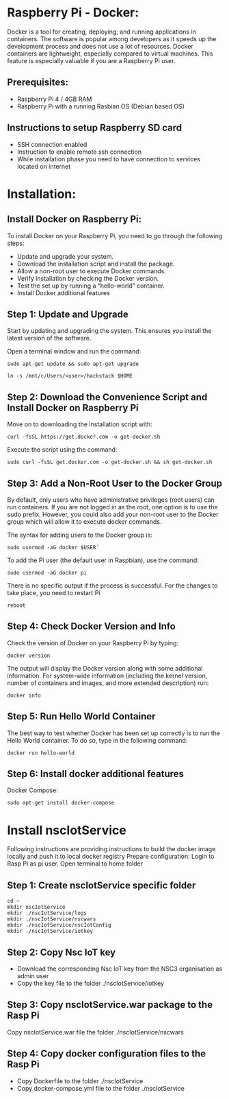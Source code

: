 # Raspberry Pi - Docker:
Docker is a tool for creating, deploying, and running applications in containers. 
The software is popular among developers as it speeds up the development process and does not use a lot of resources.
Docker containers are lightweight, especially compared to virtual machines. This feature is especially valuable if you are a Raspberry Pi user.
## Prerequisites:
- Raspberry Pi 4 / 4GB RAM
- Raspberry Pi with a running Rasbian OS (Debian based OS)
## Instructions to setup Raspberry SD card
- SSH connection enabled 
- Instruction to enable remote ssh connection
- While installation phase you need to have connection to services located on internet

# Installation:
## Install Docker on Raspberry Pi:
To install Docker on your Raspberry Pi, you need to go through the following steps:
- Update and upgrade your system.
- Download the installation script and install the package.
- Allow a non-root user to execute Docker commands.
- Verify installation by checking the Docker version.
- Test the set up by running a “hello-world” container.
- Install Docker additional features

## Step 1: Update and Upgrade
Start by updating and upgrading the system. This ensures you install the latest version of the software.

Open a terminal window and run the command:
```text 
sudo apt-get update && sudo apt-get upgrade
```
```text 
ln -s /mnt/c/Users/<user>/hackstack $HOME
```

## Step 2: Download the Convenience Script and Install Docker on Raspberry Pi

Move on to downloading the installation script with:
```text 
curl -fsSL https://get.docker.com -o get-docker.sh
```

Execute the script using the command:
```text 
sudo curl -fsSL get.docker.com -o get-docker.sh && sh get-docker.sh
```

## Step 3: Add a Non-Root User to the Docker Group

By default, only users who have administrative privileges (root users) can run containers. If you are not logged in as the root, one option is to use the sudo prefix. However, you could also add your non-root user to the Docker group which will allow it to execute docker commands.

The syntax for adding users to the Docker group is:
```text 
sudo usermod -aG docker $USER´
```
To add the Pi user (the default user in Raspbian), use the command:
```text 
sudo usermod -aG docker pi
```

There is no specific output if the process is successful. 
For the changes to take place, you need to restart Pi
```text 
reboot
```

## Step 4: Check Docker Version and Info
Check the version of Docker on your Raspberry Pi by typing:
```text 
docker version
```
The output will display the Docker version along with some additional information.
For system-wide information (including the kernel version, number of containers and images, and more extended description) run:
```text 
docker info
```
## Step 5: Run Hello World Container
The best way to test whether Docker has been set up correctly is to run the Hello World container.
To do so, type in the following command:
```text 
docker run hello-world
```
## Step 6: Install docker additional features
Docker Compose:
```text 
sudo apt-get install docker-compose
```
# Install nscIotService
Following instructions are providing instructions to build the docker image locally and push it to local docker registry
Prepare configuration:
Login to Rasp Pi as pi user. Open terminal to home folder
## Step 1:  Create nscIotService specific folder
```text 
cd ~
mkdir nscIotService
mkdir ./nscIotService/logs
mkdir ./nscIotService/nscwars
mkdir ./nscIotService/nscIotConfig
mkdir ./nscIotService/iotkey
```
## Step 2:  Copy Nsc IoT key
- Download the corresponding Nsc IoT key from the NSC3 organisation as admin user
- Copy the key file to the folder ./nscIotService/iotkey

## Step 3:  Copy nscIotService.war package to the Rasp Pi
Copy nscIotService.war file the folder ./nscIotService/nscwars

## Step 4:  Copy docker configuration files to the Rasp Pi
- Copy Dockerfile to the folder ./nscIotService
- Copy docker-compose.yml file to the folder ./nscIotService
